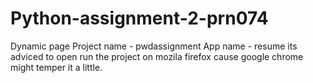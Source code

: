 # Python-assignment-2-prn074
Dynamic page 
Project name - pwdassignment
App name - resume 
its adviced to open run the project on mozila firefox cause google chrome might temper it a little.

